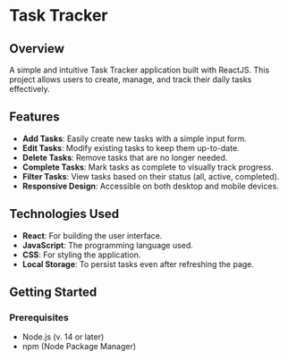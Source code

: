 # Task Tracker

## Overview

A simple and intuitive Task Tracker application built with ReactJS. This project allows users to create, manage, and track their daily tasks effectively.

## Features

- **Add Tasks**: Easily create new tasks with a simple input form.
- **Edit Tasks**: Modify existing tasks to keep them up-to-date.
- **Delete Tasks**: Remove tasks that are no longer needed.
- **Complete Tasks**: Mark tasks as complete to visually track progress.
- **Filter Tasks**: View tasks based on their status (all, active, completed).
- **Responsive Design**: Accessible on both desktop and mobile devices.

## Technologies Used
- **React**: For building the user interface.
- **JavaScript**: The programming language used.
- **CSS**: For styling the application.
- **Local Storage**: To persist tasks even after refreshing the page.

## Getting Started

### Prerequisites

- Node.js (v. 14 or later)
- npm (Node Package Manager)
